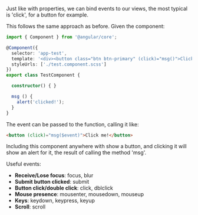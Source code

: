 Just like with properties, we can bind events to our views, the most typical is 'click', for a button for example.

This follows the same approach as before. Given the component:

```typescript
import { Component } from '@angular/core';

@Component({
  selector: 'app-test',
  template: '<div><button class="btn btn-primary" (click)="msg()">Click me</button></div>',
  styleUrls: ['./test.component.scss']
})
export class TestComponent {

  constructor() { }

  msg () {
    alert('clicked!');
  }
}
```

The event can be passed to the function, calling it like:

```html
<button (click)="msg($event)">Click me!</button>
```

Including this component anywhere with show a button, and clicking it will show an alert for it, the result of calling the method 'msg'.

Useful events:

* **Receive/Lose focus**: focus, blur
* **Submit button clicked**: submit
* **Button click/double click**: click, dblclick
* **Mouse presence**: mousenter, mousedown, mouseup
* **Keys**: keydown, keypress, keyup
* **Scroll**: scroll

